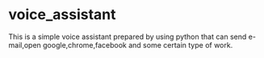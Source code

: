 # voice_assistant
This is a simple voice assistant prepared by using python that can send e-mail,open google,chrome,facebook and some certain type of work.
